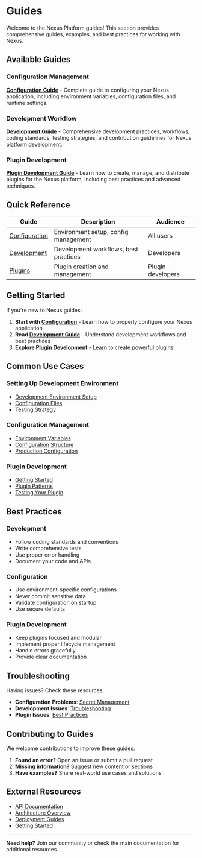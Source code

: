 # Guides

Welcome to the Nexus Platform guides! This section provides comprehensive guides, examples, and best practices for working with Nexus.

## Available Guides

### Configuration Management

**[Configuration Guide](configuration.md)** - Complete guide to configuring your Nexus application, including environment variables, configuration files, and runtime settings.

### Development Workflow

**[Development Guide](development.md)** - Comprehensive development practices, workflows, coding standards, testing strategies, and contribution guidelines for Nexus platform development.

### Plugin Development

**[Plugin Development Guide](plugins.md)** - Learn how to create, manage, and distribute plugins for the Nexus platform, including best practices and advanced techniques.

## Quick Reference

| Guide                             | Description                           | Audience          |
| --------------------------------- | ------------------------------------- | ----------------- |
| [Configuration](configuration.md) | Environment setup, config management  | All users         |
| [Development](development.md)     | Development workflows, best practices | Developers        |
| [Plugins](plugins.md)             | Plugin creation and management        | Plugin developers |

## Getting Started

If you're new to Nexus guides:

1. **Start with [Configuration](configuration.md)** - Learn how to properly configure your Nexus application
2. **Read [Development Guide](development.md)** - Understand development workflows and best practices
3. **Explore [Plugin Development](plugins.md)** - Learn to create powerful plugins

## Common Use Cases

### Setting Up Development Environment

- [Development Environment Setup](development.md#development-environment-setup)
- [Configuration Files](configuration.md#configuration-files)
- [Testing Strategy](development.md#testing-strategy)

### Configuration Management

- [Environment Variables](configuration.md#environment-variables)
- [Configuration Structure](configuration.md#configuration-structure)
- [Production Configuration](configuration.md#production-configuration)

### Plugin Development

- [Getting Started](plugins.md#getting-started)
- [Plugin Patterns](plugins.md#plugin-patterns)
- [Testing Your Plugin](plugins.md#testing-your-plugin)

## Best Practices

### Development

- Follow coding standards and conventions
- Write comprehensive tests
- Use proper error handling
- Document your code and APIs

### Configuration

- Use environment-specific configurations
- Never commit sensitive data
- Validate configuration on startup
- Use secure defaults

### Plugin Development

- Keep plugins focused and modular
- Implement proper lifecycle management
- Handle errors gracefully
- Provide clear documentation

## Troubleshooting

Having issues? Check these resources:

- **Configuration Problems**: [Secret Management](configuration.md#secret-management)
- **Development Issues**: [Troubleshooting](development.md#troubleshooting)
- **Plugin Issues**: [Best Practices](plugins.md#best-practices)

## Contributing to Guides

We welcome contributions to improve these guides:

1. **Found an error?** Open an issue or submit a pull request
2. **Missing information?** Suggest new content or sections
3. **Have examples?** Share real-world use cases and solutions

## External Resources

- [API Documentation](../api/README.md)
- [Architecture Overview](../architecture/README.md)
- [Deployment Guides](../deployment/README.md)
- [Getting Started](../getting-started/README.md)

---

**Need help?** Join our community or check the main documentation for additional resources.
